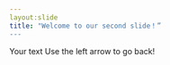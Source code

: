 ```yaml
---
layout:slide
title: "Welcome to our second slide！”
---
```

Your text
Use the left arrow to go back!
